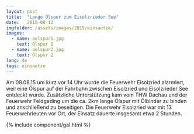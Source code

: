 ```yaml
---
layout: post
title:  "Lange Ölspur zum Eisolzrieder See"
date:   2015-08-12
imgfolder: /assets/images/2015/einsaetze/
images:
  - name: oelspur1.jpg
    text: Ölspur 1
  - name: oelspur2.jpg
    text: Ölspur 2
lang: de
tags: einsaetze
---
```


Am 08.08.15 um kurz vor 14 Uhr wurde die Feuerwehr Eisolzried alarmiert, weil eine Ölspur auf der Fahrbahn zwischen Eisolzried und Eisolzrieder See entdeckt wurde. Zusätzliche Unterstützung kam vom THW Dachau und der Feuerwehr Feldgeding um die ca. 2km lange Ölspur mit Ölbinder zu binden und anschließend zu beseitigen. Die Feuerwehr Eisolzried war mit 13 Feuerwehrleuten vor Ort, der Einsatz dauerte insgesamt etwa 2 Stunden.

{% include component/gal.html %}

